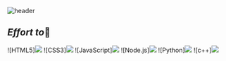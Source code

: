 ![header](https://capsule-render.vercel.app/api?type=slice&color=n&text=Sim%20jae%20sung&desc=simsorry&descAlign=84&descAlignY=50&fontAlign=75&fontAlignY=30&height=130&fontSize=50&animation=fadeIn&fontColor=f7f5f5)

## *Effort to*💪
![HTML5]<img src="https://img.shields.io/badge/HTML5-E34F26?style=flat-square&logo=HTML5&logoColor=white"/></a>
![CSS3]<img src="https://img.shields.io/badge/CSS3-1572B6?style=flat-square&logo=CSS3&logoColor=white"/></a>
![JavaScript]<img src="https://img.shields.io/badge/JavaScript-F7DF1E?style=flat-square&logo=JavaScript&logoColor=white"/></a>
![Node.js]<img src="https://img.shields.io/badge/Node.js-339933?style=flat-square&logo=Node.js&logoColor=white"/></a>
![Python]<img src="https://img.shields.io/badge/Python-3776AB?style=flat-square&logo=Python&logoColor=white"/></a>
![c++]<img src="https://img.shields.io/badge/c++-00599C?style=flat-square&logo=c%2B%2B&logoColor=white"/></a>
